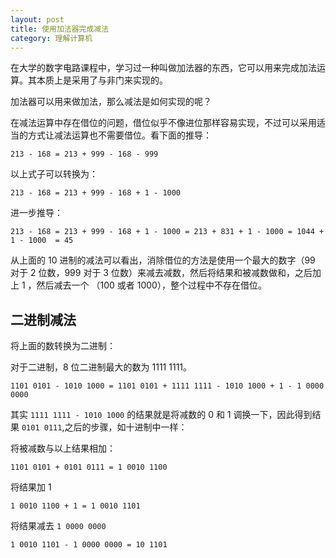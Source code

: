 ```yaml
---
layout: post
title: 使用加法器完成减法
category: 理解计算机
---
```


在大学的数字电路课程中，学习过一种叫做加法器的东西，它可以用来完成加法运算。其本质上是采用了与非门来实现的。

加法器可以用来做加法，那么减法是如何实现的呢？

在减法运算中存在借位的问题，借位似乎不像进位那样容易实现，不过可以采用适当的方式让减法运算也不需要借位。看下面的推导：

```
213 - 168 = 213 + 999 - 168 - 999
```

以上式子可以转换为：

```
213 - 168 = 213 + 999 - 168 + 1 - 1000
```

进一步推导：

```
213 - 168 = 213 + 999 - 168 + 1 - 1000 = 213 + 831 + 1 - 1000 = 1044 + 1 - 1000  = 45
```

从上面的 10 进制的减法可以看出，消除借位的方法是使用一个最大的数字（99 对于 2 位数，999 对于 3 位数）来减去减数，然后将结果和被减数做和，之后加上 1 ，然后减去一个 （100 或者 1000），整个过程中不存在借位。

## 二进制减法

将上面的数转换为二进制：

对于二进制，8 位二进制最大的数为 1111 1111。

```
1101 0101 - 1010 1000 = 1101 0101 + 1111 1111 - 1010 1000 + 1 - 1 0000 0000
```

其实 `1111 1111 - 1010 1000` 的结果就是将减数的 0 和 1 调换一下，因此得到结果 `0101 0111`,之后的步骤，如十进制中一样：

将被减数与以上结果相加：

```
1101 0101 + 0101 0111 = 1 0010 1100
```

将结果加 1

```
1 0010 1100 + 1 = 1 0010 1101
```

将结果减去 `1 0000 0000`

```
1 0010 1101 - 1 0000 0000 = 10 1101
```
